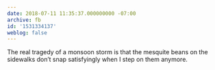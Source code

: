 ```yaml
---
date: 2018-07-11 11:35:37.000000000 -07:00
archive: fb
id: '1531334137'
weblog: false
---
```


The real tragedy of a monsoon storm is that the mesquite beans on the sidewalks don’t snap satisfyingly when I step on them anymore.
